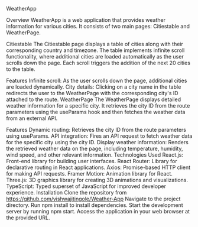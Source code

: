 WeatherApp 

Overview
WeatherApp is a web application that provides weather information for various cities. It consists of two main pages: Citiestable and WeatherPage.

Citiestable
The Citiestable page displays a table of cities along with their corresponding country and timezone. The table implements infinite scroll functionality, where additional cities are loaded automatically as the user scrolls down the page. Each scroll triggers the addition of the next 20 cities to the table.

Features
Infinite scroll: As the user scrolls down the page, additional cities are loaded dynamically.
City details: Clicking on a city name in the table redirects the user to the WeatherPage with the corresponding city's ID attached to the route.
WeatherPage
The WeatherPage displays detailed weather information for a specific city. It retrieves the city ID from the route parameters using the useParams hook and then fetches the weather data from an external API.

Features
Dynamic routing: Retrieves the city ID from the route parameters using useParams.
API integration: Fires an API request to fetch weather data for the specific city using the city ID.
Display weather information: Renders the retrieved weather data on the page, including temperature, humidity, wind speed, and other relevant information.
Technologies Used
React.js: Front-end library for building user interfaces.
React Router: Library for declarative routing in React applications.
Axios: Promise-based HTTP client for making API requests.
Framer Motion: Animation library for React.
Three.js: 3D graphics library for creating 3D animations and visualizations.
TypeScript: Typed superset of JavaScript for improved developer experience.
Installation
Clone the repository from  https://github.com/vishwajitingole/Weather-App
Navigate to the project directory.
Run npm install to install dependencies.
Start the development server by running npm start.
Access the application in your web browser at the provided URL.
